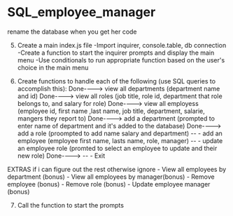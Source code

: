 # SQL_employee_manager

rename the database when you get her code


5. Create a main index.js file
    -Import inquirer, console.table, db connection 
    -Create a function to start the inquirer prompts and display the main menu
    -Use conditionals to run appropriate function based on the user's choice in the main menu

6. Create functions to handle each of the following (use SQL queries to accomplish this):
Done----> view all departments (department name and id)
Done----> view all roles (job title, role id, department that role belongs to, and salary for role)
Done----> view all employess (employee id, first name ,last name, job title, department, salarie, mangers they report to)
Done----> add a department (prompted to enter name of department and it's added to the database)
Done----> add a role (proompted to add name salary and department)
  --  - add an employee (employee first name, lasts name, role, manager)
  --  - update an employee role (promted to select an employee to update and their new role)
Done---->  --  - Exit

EXTRAS if i can figure out the rest otherwise ignore
    - View all employees by department (bonus)
    - View all employees by manager(bonus)
    - Remove employee (bonus)
    - Remove role (bonus)
    - Update employee manager (bonus)

7. Call the function to start the prompts